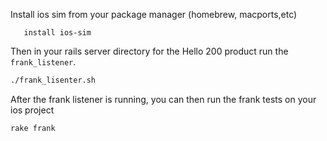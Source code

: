 

Install ios sim from your package manager (homebrew, macports,etc)

   ```brew
      install ios-sim
   ```

Then in your rails server directory for the Hello 200 product run the `frank_listener`.

```bash
./frank_lisenter.sh
```

After the frank listener is running, you can then run the frank tests on your
ios project

```bash
rake frank
```
